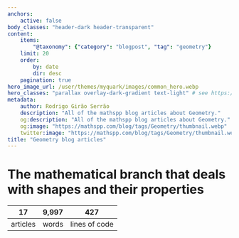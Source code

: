 ```yaml
---
anchors:
    active: false
body_classes: "header-dark header-transparent"
content:
    items:
        "@taxonomy": {"category": "blogpost", "tag": "geometry"}
    limit: 20
    order:
        by: date
        dir: desc
    pagination: true
hero_image_url: /user/themes/myquark/images/common_hero.webp
hero_classes: "parallax overlay-dark-gradient text-light" # see https://demo.getgrav.org/blog-skeleton/blog/hero-classes
metadata:
    author: Rodrigo Girão Serrão
    description: "All of the mathspp blog articles about Geometry."
    og:description: "All of the mathspp blog articles about Geometry."
    og:image: "https://mathspp.com/blog/tags/Geometry/thumbnail.webp"
    twitter:image: "https://mathspp.com/blog/tags/Geometry/thumbnail.webp"
title: "Geometry blog articles"
---
```



# The mathematical branch that deals with shapes and their properties


<table class="stats-table">
    <thead>
        <tr>
            <th style="text-align: center;">17</th>
            <th style="text-align: center;">9,997</th>
            <th style="text-align: center;">427</th>
        </tr>
    </thead>
    <tbody>
        <tr>
            <td style="text-align: center;">articles</td>
            <td style="text-align: center;">words</td>
            <td style="text-align: center;">lines of code</td>
        </tr>
    </tbody>
</table>